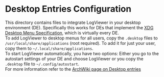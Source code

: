 # Desktop Entries Configuration

This directory contains files to integrate LogViewer in your desktop environment (DE).
Specifically this works for DEs that implement the [XDG Desktop Menu Specification][1], which
is virtually every DE.  
To add LogViewer to desktop menus for all users, copy the `.desktop` files to
`/usr/local/share/applications` (root required). To add it for just your user, copy them to `~/.local/share/applications`.  
To start LogViewer automatically, you have two options: Either you go to the autostart settings of your DE and choose LogViewer or you copy the `.desktop` file to `~/.config/autostart`.  
For more information refer to the [ArchWiki page on Desktop entries][2]

[1]: https://specifications.freedesktop.org/menu-spec/menu-spec-latest.html
[2]: https://wiki.archlinux.org/index.php/Desktop_entries